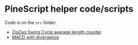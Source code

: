 # PineScript helper code/scripts

Code is on the `src` folder:

- [ZigZag Swing Cycle average length counter](./src/zigzag-swing-cycle-avg-length.md)
- [MACD with divergence](./src/macd-divergence.pine)

